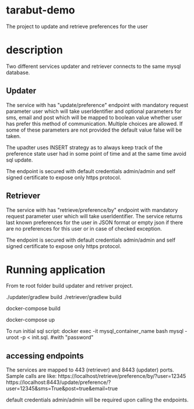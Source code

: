 # tarabut-demo

The project to update and retrieve preferences for the user

# description

Two different services updater and retriever connects to the same mysql database.

## Updater

The service with has "update/preference" endpoint with mandatory request parameter user which will take userIdentifier and optional parameters for sms, email and post which will be mapped to boolean value whether user has prefer this method of communication. Multiple choices are allowed. If some of these parameters are not provided the default value false will be taken.

The upadter uses INSERT strategy as to always keep track of the preference state user had in some point of time and at the same time avoid sql update.

The endpoint is secured with default credentials admin/admin and self signed certificate to expose only https protocol.

## Retriever

The service with has "retrieve/preference/by" endpoint with mandatory request parameter user which will take userIdentifier.
The service returns last known preferences for the user in JSON format or empty json if there are no preferences for this user or in case of checked exception.

The endpoint is secured with default credentials admin/admin and self signed certificate to expose only https protocol.

# Running application

From te root folder build updater and retriver project. 

./updater/gradlew build
./retriever/gradlew build

docker-compose build

docker-compose up

To run initial sql script:
docker exec -it mysql_container_name bash
mysql -uroot -p < init.sql.  #with "password"

## accessing endpoints
The services are mapped to 443 (retriever) and 8443 (updater) ports.
Sample calls are like:
https://localhost/retrieve/preference/by/?user=12345
https://localhost:8443/update/preference/?user=12345&sms=True&post=true&email=true

default credentials admin/admin will be required upon calling the endpoints. 
